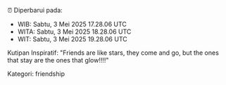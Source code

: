 ⏰ Diperbarui pada:
- WIB: Sabtu, 3 Mei 2025 17.28.06 UTC
- WITA: Sabtu, 3 Mei 2025 18.28.06 UTC
- WIT: Sabtu, 3 Mei 2025 19.28.06 UTC

Kutipan Inspiratif:
"Friends are like stars, they come and go, but the ones that stay are the ones that glow!!!!"


Kategori: friendship

